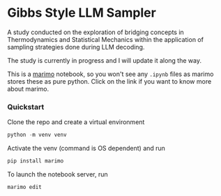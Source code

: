 # Gibbs Style LLM Sampler

A study conducted on the exploration of bridging concepts in Thermodynamics and Statistical Mechanics within the application of sampling strategies done during LLM decoding.

The study is currently in progress and I will update it along the way.

This is a [marimo](https://docs.marimo.io/) notebook, so you won't see any `.ipynb` files as marimo stores these as pure python. Click on the link if you want to know more about marimo.

### Quickstart
Clone the repo and create a virtual environment
```python
python -m venv venv
```

Activate the venv (command is OS dependent) and run
```python
pip install marimo
```

To launch the notebook server, run
```python
marimo edit
```